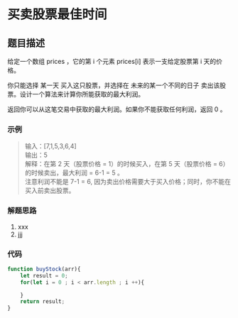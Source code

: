 # 买卖股票最佳时间

## 题目描述

给定一个数组 prices ，它的第 i 个元素 prices[i] 表示一支给定股票第 i 天的价格。

你只能选择 某一天 买入这只股票，并选择在 未来的某一个不同的日子 卖出该股票。设计一个算法来计算你所能获取的最大利润。

返回你可以从这笔交易中获取的最大利润。如果你不能获取任何利润，返回 0 。

### 示例

> 输入：[7,1,5,3,6,4] <br/>
> 输出：5  <br/>
>解释：在第 2 天（股票价格 = 1）的时候买入，在第 5 天（股票价格 = 6）的时候卖出，最大利润 = 6-1 = 5 。  <br/>
> 注意利润不能是 7-1 = 6, 因为卖出价格需要大于买入价格；同时，你不能在买入前卖出股票。  

### 解题思路

1. xxx
2. jjj

### 代码

```js
function buyStock(arr){
    let result = 0;
    for(let i = 0 ; i < arr.length ; i ++){

    }
    return result;
}
```
